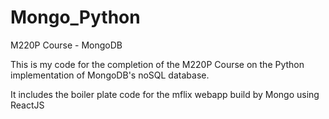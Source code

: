 # Mongo_Python
M220P Course - MongoDB

This is my code for the completion of the M220P Course on the Python implementation of MongoDB's noSQL database.

It includes the boiler plate code for the mflix webapp build by Mongo using ReactJS
